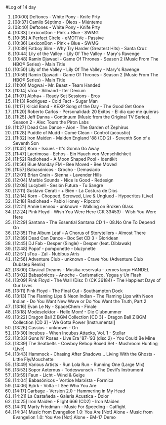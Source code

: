 #Log of 14 day

1. [00:00] Deftones - White Pony - Knife Prty
1. [08:37] Camilo Séptimo - Óleos - Miénteme
1. [08:40] Deftones - White Pony - Knife Prty
1. [10:33] LexiconDon - Pink + Blue - SWMG
1. [10:35] A Perfect Circle - eMOTIVe - Passive
1. [10:36] LexiconDon - Pink + Blue - SWMG
1. [10:39] Fatboy Slim - Why Try Harder (Greatest Hits) - Santa Cruz
1. [10:44] Lily of the Valley - Lily Of The Valley - Mary's Ravenge
1. [10:48] Ramin Djawadi - Game Of Thrones - Season 2 (Music From The HBO® Series) - Main Title
1. [10:50] Lily of the Valley - Lily Of The Valley - Mary's Ravenge
1. [10:59] Ramin Djawadi - Game Of Thrones - Season 2 (Music From The HBO® Series) - Main Title
1. [11:00] Mogwai - Mr. Beast - Team Handed
1. [11:04] sToa - Silmand - Iter Devium
1. [11:07] Alpha+ - Ready Set Sessions - Eros
1. [11:13] Rodriguez - Cold Fact - Sugar Man
1. [11:17] Kilcid Band - KEXP Song of the Day - The Good Get Gone
1. [11:20] Roberto Carlos - Personalidad: 20 Exitos - El dia que me quieras
1. [11:25] Jeff Danna - Continuum (Music from the Original TV Series), Season 2 - Alec Tours the Piron Labs
1. [11:27] Dead Can Dance - Aion - The Garden of Zephirus
1. [11:28] Puddle of Mudd - Come Clean - Control (acoustic)
1. [11:32] Iron Maiden - Maiden England '88 (CD 2) - Seventh Son of a Seventh Son
1. [11:42] Korn - Issues - It's Gonna Go Away
1. [11:47] Lacrimosa - Echos - Ein Hauch von Menschlichkeit
1. [11:52] Radiohead - A Moon Shaped Pool - Identikit
1. [11:56] Blue Monday FM - Bee Moved - Bee Moved
1. [11:57] Babasónicos - Grocho - Demasiado
1. [12:01] Brian Crain - Sienna - Lavender Hills
1. [12:04] Marble Sounds - Nice Is Good - Redesign
1. [12:08] Lucybell - Sesión Futura - Tu Sangre
1. [12:11] Gustavo Cerati - + Bien - La Costura de Dios
1. [12:14] Korn - Chopped, Screwed, Live & Unglued - Hypocrites (Live)
1. [12:18] Radiohead - Pablo Honey - Ripcord
1. [12:21] Annie Lennox - unknown - Walking on Broken Glass
1. [12:24] Pink Floyd - Wish You Were Here (CK 33453) - Wish You Were Here
1. [12:29] Santana - The Essential Santana CD 1 - 08.No One To Depend On
1. [12:35] The Album Leaf - A Chorus of Storytellers - Almost There
1. [12:39] Dead Can Dance - Box Set CD 3 - Gloridean
1. [12:45] DJ Fab - Desper (Single) - Desper (feat. Diblawak)
1. [12:48] Popof - pomponette - bluzynette
1. [12:51] sToa - Zal - Nubibus Atris
1. [12:56] Adventure Club - unknown - Crave You (Adventure Club Dubstep Remix)
1. [13:00] Clasical Dreams - Musika reservata - xerxes largo HANDEL
1. [13:02] Babasónicos - Anoche - Carismatico, Yegua y Un Flash
1. [13:09] Pink Floyd - The Wall (Disc 1) (CK 36184) - The Happiest Days of Our Lives
1. [13:11] Pink Floyd - The Final Cut - Southampton Dock
1. [13:13] The Flaming Lips & Neon Indian - The Flaming Lips with Neon Indian - Do You Want New Wave or Do You Want the Truth, Part 2
1. [13:16] Evan Le Ny - SpaceChem - Finale
1. [13:18] Modeselektor - Hello Mom! - Die Clubnummer
1. [13:22] Dragon Ball Z BGM Collection [CD 3] - Dragon Ball Z BGM Collection [CD 3] - We Gotta Power [Instrumental]
1. [13:26] Cassius - unknown - On
1. [13:30] Incubus - When Incubus Attacks, Vol. 1 - Stellar
1. [13:33] Guns N' Roses - Live Era '87-'93 (disc 2) - You Could Be Mine
1. [13:39] The Seatbelts - Cowboy Bebop Boxed Set - Mushroom Hunting (Live)
1. [13:43] Hammock - Chasing After Shadows... Living With the Ghosts - Little Fly/Mouchette
1. [13:49] Various Artists - Run Lola Run - Running One (Large Mix)
1. [13:53] Sopor Aeternus - Todeswunsch - The Devil's Instrument
1. [13:59] Faun - Licht - Wind & Geige
1. [14:04] Babasónicos - Vortice Marxista - Formica
1. [14:06] Björk - Volta - I See Who You Are
1. [14:17] Garbage - Version 2.0 - Hammering in My Head
1. [14:21] La Castañeda - Galeria Acustica - Dolor
1. [14:25] Iron Maiden - Flight 666 (CD2) - Iron Maiden
1. [14:31] Marty Friedman - Music For Speeding - Catfight
1. [14:34] Music from Evangelion 1.0: You Are [Not] Alone - Music from Evangelion 1.0: You Are [Not] Alone - EM-17 Demo
